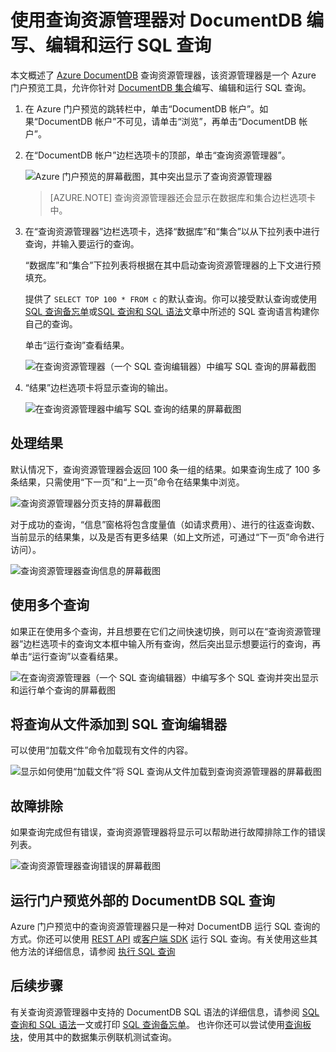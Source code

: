 <properties
	pageTitle="DocumentDB 查询资源管理器：一个 SQL 查询编辑器 | Azure"
	description="了解 DocumentDB 查询资源管理器，它是 Azure 门户预览中的一个编写 SQL 查询，并针对 NoSQL DocumentDB 集合运行这些查询的 SQL 查询编辑器。"
	keywords="编写 SQL 查询, SQL 查询编辑器"
	services="documentdb"
	authors="AndrewHoh"
	manager="jhubbard"
	editor="monicar"
	documentationCenter=""/>

<tags
	ms.service="documentdb"
	ms.date="05/24/2016"
	wacn.date="07/04/2016"/>

# 使用查询资源管理器对 DocumentDB 编写、编辑和运行 SQL 查询 

本文概述了 [Azure DocumentDB](/services/documentdb/) 查询资源管理器，该资源管理器是一个 Azure 门户预览工具，允许你针对 [DocumentDB 集合](/documentation/articles/documentdb-create-collection/)编写、编辑和运行 SQL 查询。

1. 在 Azure 门户预览的跳转栏中，单击“DocumentDB 帐户”。如果“DocumentDB 帐户”不可见，请单击“浏览”，再单击“DocumentDB 帐户”。

2. 在“DocumentDB 帐户”边栏选项卡的顶部，单击“查询资源管理器”。

	![Azure 门户预览的屏幕截图，其中突出显示了查询资源管理器](./media/documentdb-query-collections-query-explorer/queryexplorercommand.png)

    >[AZURE.NOTE] 查询资源管理器还会显示在数据库和集合边栏选项卡中。

3. 在“查询资源管理器”边栏选项卡，选择“数据库”和“集合”以从下拉列表中进行查询，并输入要运行的查询。

    “数据库”和“集合”下拉列表将根据在其中启动查询资源管理器的上下文进行预填充。

    提供了 `SELECT TOP 100 * FROM c` 的默认查询。你可以接受默认查询或使用 [SQL 查询备忘单](/documentation/articles/documentdb-sql-query-cheat-sheet/)或[SQL 查询和 SQL 语法](/documentation/articles/documentdb-sql-query/)文章中所述的 SQL 查询语言构建你自己的查询。

    单击“运行查询”查看结果。

	![在查询资源管理器（一个 SQL 查询编辑器）中编写 SQL 查询的屏幕截图](./media/documentdb-query-collections-query-explorer/queryexplorerinitial.png)

4. “结果”边栏选项卡将显示查询的输出。

	![在查询资源管理器中编写 SQL 查询的结果的屏幕截图](./media/documentdb-query-collections-query-explorer/queryresults1.png)

## 处理结果

默认情况下，查询资源管理器会返回 100 条一组的结果。如果查询生成了 100 多条结果，只需使用“下一页”和“上一页”命令在结果集中浏览。

![查询资源管理器分页支持的屏幕截图](./media/documentdb-query-collections-query-explorer/queryresultspagination.png)

对于成功的查询，“信息”窗格将包含度量值（如请求费用）、进行的往返查询数、当前显示的结果集，以及是否有更多结果（如上文所述，可通过“下一页”命令进行访问）。

![查询资源管理器查询信息的屏幕截图](./media/documentdb-query-collections-query-explorer/queryinformation.png)

## 使用多个查询

如果正在使用多个查询，并且想要在它们之间快速切换，则可以在“查询资源管理器”边栏选项卡的查询文本框中输入所有查询，然后突出显示想要运行的查询，再单击“运行查询”以查看结果。

![在查询资源管理器（一个 SQL 查询编辑器）中编写多个 SQL 查询并突出显示和运行单个查询的屏幕截图](./media/documentdb-query-collections-query-explorer/queryexplorerhighlightandrun.png)

## 将查询从文件添加到 SQL 查询编辑器

可以使用“加载文件”命令加载现有文件的内容。

![显示如何使用“加载文件”将 SQL 查询从文件加载到查询资源管理器的屏幕截图](./media/documentdb-query-collections-query-explorer/loadqueryfile.png)

## 故障排除

如果查询完成但有错误，查询资源管理器将显示可以帮助进行故障排除工作的错误列表。

![查询资源管理器查询错误的屏幕截图](./media/documentdb-query-collections-query-explorer/queryerror.png)

## 运行门户预览外部的 DocumentDB SQL 查询

Azure 门户预览中的查询资源管理器只是一种对 DocumentDB 运行 SQL 查询的方式。你还可以使用 [REST API](https://msdn.microsoft.com/library/azure/dn781481.aspx) 或[客户端 SDK](/documentation/articles/documentdb-sdk-dotnet/) 运行 SQL 查询。有关使用这些其他方法的详细信息，请参阅 [执行 SQL 查询](/documentation/articles/documentdb-sql-query/#executing-sql-queries)

## 后续步骤

有关查询资源管理器中支持的 DocumentDB SQL 语法的详细信息，请参阅 [SQL 查询和 SQL 语法](/documentation/articles/documentdb-sql-query/)一文或打印 [SQL 查询备忘单](/documentation/articles/documentdb-sql-query-cheat-sheet/)。
也许你还可以尝试使用[查询板块](https://www.documentdb.com/sql/demo)，使用其中的数据集示例联机测试查询。

<!---HONumber=Mooncake_0627_2016-->